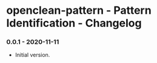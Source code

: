 # openclean-pattern - Pattern Identification - Changelog

### 0.0.1 - 2020-11-11

* Initial version.

